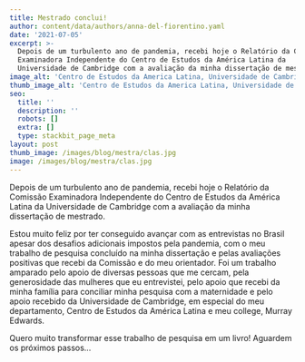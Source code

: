 ```yaml
---
title: Mestrado conclui!
author: content/data/authors/anna-del-fiorentino.yaml
date: '2021-07-05'
excerpt: >-
  Depois de um turbulento ano de pandemia, recebi hoje o Relatório da Comissão
  Examinadora Independente do Centro de Estudos da América Latina da
  Universidade de Cambridge com a avaliação da minha dissertação de mestrado.
image_alt: 'Centro de Estudos da America Latina, Universidade de Cambridge'
thumb_image_alt: 'Centro de Estudos da America Latina, Universidade de Cambridge'
seo:
  title: ''
  description: ''
  robots: []
  extra: []
  type: stackbit_page_meta
layout: post
thumb_image: /images/blog/mestra/clas.jpg
image: /images/blog/mestra/clas.jpg
---
```


Depois de um turbulento ano de pandemia, recebi hoje o Relatório da Comissão Examinadora Independente do Centro de Estudos da América Latina da Universidade de Cambridge com a avaliação da minha dissertação de mestrado.

Estou muito feliz por ter conseguido avançar com as entrevistas no Brasil apesar dos desafios adicionais impostos pela pandemia, com o meu trabalho de pesquisa concluído na minha dissertação e pelas avaliações positivas que recebi da Comissão e do meu orientador. Foi um trabalho amparado pelo apoio de diversas pessoas que me cercam, pela generosidade das mulheres que eu entrevistei, pelo apoio que recebi da minha família para conciliar minha pesquisa com a maternidade e pelo apoio recebido da Universidade de Cambridge, em especial do meu departamento, Centro de Estudos da América Latina e meu college, Murray Edwards.

Quero muito transformar esse trabalho de pesquisa em um livro! Aguardem os próximos passos…